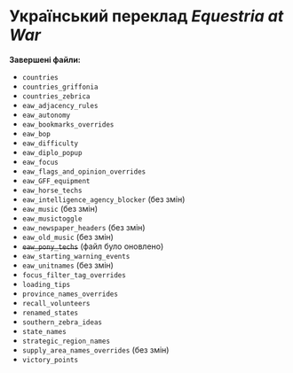 # Український переклад *Equestria at War*
**Завершені файли:**
+ `countries`
+ `countries_griffonia`
+ `countries_zebrica`
+ `eaw_adjacency_rules`
+ `eaw_autonomy`
+ `eaw_bookmarks_overrides`
+ `eaw_bop`
+ `eaw_difficulty`
+ `eaw_diplo_popup`
+ `eaw_focus`
+ `eaw_flags_and_opinion_overrides`
+ `eaw_GFF_equipment`
+ `eaw_horse_techs`
+ `eaw_intelligence_agency_blocker` (без змін)
+ `eaw_music` (без змін)
+ `eaw_musictoggle`
+ `eaw_newspaper_headers` (без змін)
+ `eaw_old_music` (без змін)
+ ~~`eaw_pony_techs`~~ (файл було оновлено)
+ `eaw_starting_warning_events`
+ `eaw_unitnames` (без змін)
+ `focus_filter_tag_overrides`
+ `loading_tips`
+ `province_names_overrides`
+ `recall_volunteers`
+ `renamed_states`
+ `southern_zebra_ideas`
+ `state_names`
+ `strategic_region_names`
+ `supply_area_names_overrides` (без змін)
+ `victory_points`
